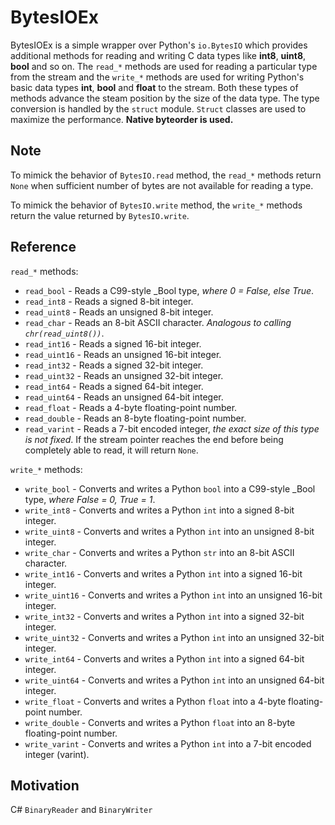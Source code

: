 # BytesIOEx

BytesIOEx is a simple wrapper over Python's `io.BytesIO` which provides additional methods for reading and writing C data types like **int8**, **uint8**, **bool** and so on. The `read_*` methods are used for reading a particular type from the stream and the `write_*` methods are used for writing Python's basic data types **int**, **bool** and **float** to the stream. Both these types of methods advance the steam position by the size of the data type. The type conversion is handled by the `struct` module. `Struct` classes are used to maximize the performance. **Native byteorder is used.**

## Note

To mimick the behavior of `BytesIO.read` method, the `read_*` methods return `None` when sufficient number of bytes are not available for reading a type.

To mimick the behavior of `BytesIO.write` method, the `write_*` methods return the value returned by `BytesIO.write`.

## Reference

`read_*` methods:
* `read_bool` - Reads a C99-style _Bool type, *where 0 = False, else True*.
* `read_int8` - Reads a signed 8-bit integer.
* `read_uint8` - Reads an unsigned 8-bit integer.
* `read_char` - Reads an 8-bit ASCII character. *Analogous to calling `chr(read_uint8())`*.
* `read_int16` - Reads a signed 16-bit integer.
* `read_uint16` - Reads an unsigned 16-bit integer.
* `read_int32` - Reads a signed 32-bit integer.
* `read_uint32` - Reads an unsigned 32-bit integer.
* `read_int64` - Reads a signed 64-bit integer.
* `read_uint64` - Reads an unsigned 64-bit integer.
* `read_float` - Reads a 4-byte floating-point number.
* `read_double` - Reads an 8-byte floating-point number.
* `read_varint` - Reads a 7-bit encoded integer, *the exact size of this type is not fixed*. If the stream pointer reaches the end before being completely able to read, it will return `None`.

`write_*` methods:
* `write_bool` - Converts and writes a Python `bool` into a C99-style _Bool type, *where False = 0, True = 1*.
* `write_int8` - Converts and writes a Python `int` into a signed 8-bit integer.
* `write_uint8` - Converts and writes a Python `int` into an unsigned 8-bit integer.
* `write_char` - Converts and writes a Python `str` into an 8-bit ASCII character.
* `write_int16` - Converts and writes a Python `int` into a signed 16-bit integer.
* `write_uint16` - Converts and writes a Python `int` into an unsigned 16-bit integer.
* `write_int32` - Converts and writes a Python `int` into a signed 32-bit integer.
* `write_uint32` - Converts and writes a Python `int` into an unsigned 32-bit integer.
* `write_int64` - Converts and writes a Python `int` into a signed 64-bit integer.
* `write_uint64` - Converts and writes a Python `int` into an unsigned 64-bit integer.
* `write_float` - Converts and writes a Python `float` into a 4-byte floating-point number.
* `write_double` - Converts and writes a Python `float` into an 8-byte floating-point number.
* `write_varint` - Converts and writes a Python `int` into a 7-bit encoded integer (varint).

## Motivation
C# `BinaryReader` and `BinaryWriter`